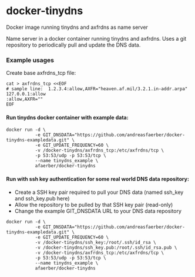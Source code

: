 # docker-tinydns
Docker image running tinydns and axfrdns as name server

Name server in a docker container running tinydns and axfrdns. Uses
a git repository to periodically pull and update the DNS data.

### Example usages

Create base axfrdns_tcp file:

```
cat > axfrdns_tcp <<EOF
# sample line:  1.2.3.4:allow,AXFR="heaven.af.mil/3.2.1.in-addr.arpa"
127.0.0.1:allow
:allow,AXFR=""
EOF
```

#### Run tinydns docker container with example data:

```
docker run -d \
           -e GIT_DNSDATA="https://github.com/andreasfaerber/docker-tinydns-exampledata.git" \
           -e GIT_UPDATE_FREQUENCY=60 \
           -v /docker-tinydns/axfrdns_tcp:/etc/axfrdns/tcp \
           -p 53:53/udp -p 53:53/tcp \
           --name tinydns_example \
           afaerber/docker-tinydns
```

#### Run with ssh key authentication for some real world DNS data repository:

- Create a SSH key pair required to pull your DNS data (named ssh_key and ssh_key.pub here)
- Allow the repository to be pulled by that SSH key pair (read-only)
- Change the example GIT_DNSDATA URL to your DNS data repository

```
docker run -d \
           -e GIT_DNSDATA="https://github.com/andreasfaerber/docker-tinydns-exampledata.git" \
           -e GIT_UPDATE_FREQUENCY=60 \
           -v /docker-tinydns/ssh_key:/root/.ssh/id_rsa \
           -v /docker-tinydns/ssh_key.pub:/root/.ssh/id_rsa.pub \
           -v /docker-tinydns/axfrdns_tcp:/etc/axfrdns/tcp \
           -p 53:53/udp -p 53:53/tcp \
           --name tinydns_example \
           afaerber/docker-tinydns
```

